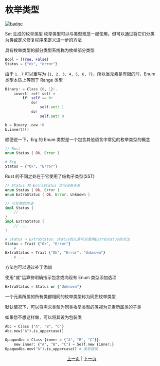 # 枚举类型

[![badge](https://img.shields.io/endpoint.svg?url=https%3A%2F%2Fgezf7g7pd5.execute-api.ap-northeast-1.amazonaws.com%2Fdefault%2Fsource_up_to_date%3Fowner%3Derg-lang%26repos%3Derg%26ref%3Dmain%26path%3Ddoc/EN/syntax/type/11_enum.md%26commit_hash%3Db713e6f5cf9570255ccf44d14166cb2a9984f55a)](https://gezf7g7pd5.execute-api.ap-northeast-1.amazonaws.com/default/source_up_to_date?owner=erg-lang&repos=erg&ref=main&path=doc/EN/syntax/type/11_enum.md&commit_hash=b713e6f5cf9570255ccf44d14166cb2a9984f55a)

Set 生成的枚举类型
枚举类型可以与类型规范一起使用，但可以通过将它们分类为类或定义修复程序来定义进一步的方法

具有枚举类型的部分类型系统称为枚举部分类型

```python
Bool = {True, False}
Status = {"ok", "error"}
```

由于 `1..7` 可以重写为 `{1, 2, 3, 4, 5, 6, 7}`，所以当元素是有限的时，Enum 类型本质上等同于 Range 类型

```python
Binary! = Class {0, 1}!.
    invert! ref! self =
        if! self == 0:
            do!
                self.set! 1
            do!
                self.set! 0

b = Binary!.new !0
b.invert!()
```

顺便说一下，Erg 的 Enum 类型是一个包含其他语言中常见的枚举类型的概念

```rust
// Rust
enum Status { Ok, Error }
```

```python
# Erg
Status = {"Ok", "Error"}
```

Rust 的不同之处在于它使用了结构子类型(SST)

```rust
// Status 和 ExtraStatus 之间没有关系
enum Status { Ok, Error }
enum ExtraStatus { Ok, Error, Unknown }

// 可实施的方法
impl Status {
    // ...
}
impl ExtraStatus {
    // ...
}
```

```python
# Status > ExtraStatus，Status的元素可以使用ExtraStatus的方法
Status = Trait {"Ok", "Error"}
    # ...
ExtraStatus = Trait {"Ok", "Error", "Unknown"}
    # ...
```

方法也可以通过补丁添加

使用"或"运算符明确指示包含或向现有 Enum 类型添加选项

```python
ExtraStatus = Status or {"Unknown"}
```

一个元素所属的所有类都相同的枚举类型称为同质枚举类型

默认情况下，可以将需求类型为同类枚举类型的类视为元素所属类的子类

如果您不想这样做，可以将其设为包装类

```python
Abc = Class {"A", "B", "C"}
Abc.new("A").is_uppercase()

OpaqueAbc = Class {inner = {"A", "B", "C"}}.
    new inner: {"A", "B", "C"} = Self.new {inner;}
OpaqueAbc.new("A").is_uppercase() # 类型错误
```
<p align='center'>
    <a href='./10_interval.md'>上一页</a> | <a href='./12_refinement.md'>下一页</a>
</p>